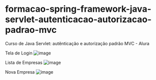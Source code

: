 # formacao-spring-framework-java-servlet-autenticacao-autorizacao-padrao-mvc
Curso de Java Servlet: autênticação e autorização padrão MVC - Alura


Tela de Login
![image](https://user-images.githubusercontent.com/660615/171883837-d5159daa-27c4-4f6f-8476-0c86e4de3f72.png)

Lista de Empresas
![image](https://user-images.githubusercontent.com/660615/171883911-84de5c1f-4281-46ed-9096-0f666278682e.png)

Nova Empresa
![image](https://user-images.githubusercontent.com/660615/171884042-61967f88-45f6-4aa2-a06c-96db22469024.png)
